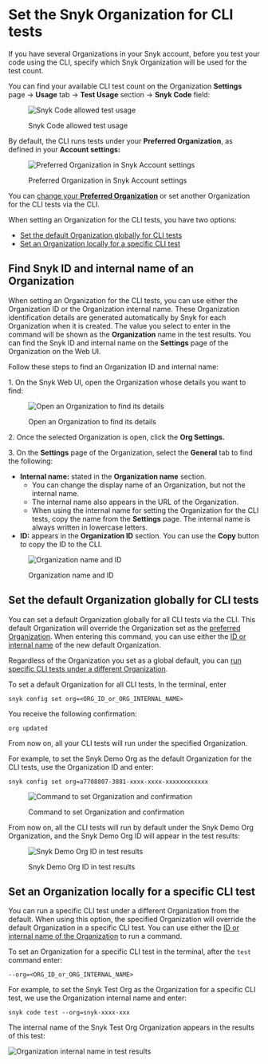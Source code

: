 # Set the Snyk Organization for CLI tests

If you have several Organizations in your Snyk account, before you test your code using the CLI, specify which Snyk Organization will be used for the test count.

You can find your available CLI test count on the Organization **Settings** page -> **Usage** tab -> **Test Usage** section -> **Snyk Code** field:

<figure><img src="../../../../.gitbook/assets/snyk-code-usage.png" alt="Snyk Code allowed test usage"><figcaption><p>Snyk Code allowed test usage</p></figcaption></figure>

By default, the CLI runs tests under your **Preferred Organization**, as defined in your **Account settings:**

<figure><img src="../../../../.gitbook/assets/snyk-pref-org.png" alt="Preferred Organization in Snyk Account settings"><figcaption><p>Preferred Organization in Snyk Account settings</p></figcaption></figure>

You can [change your **Preferred Organization**](../../../../snyk-admin/groups-and-organizations/organizations/create-and-delete-organizations.md) or set another Organization for the CLI tests via the CLI.

When setting an Organization for the CLI tests, you have two options:

* [Set the default Organization globally for CLI tests](set-the-snyk-organization-for-the-cli-tests.md#set-the-default-organization-globally-for-cli-tests)
* [Set an Organization locally for a specific CLI test](set-the-snyk-organization-for-the-cli-tests.md#set-an-organization-locally-for-a-specific-cli-test)

## Find Snyk ID and internal name of an Organization

When setting an Organization for the CLI tests, you can use either the Organization ID or the Organization internal name. These Organization identification details are generated automatically by Snyk for each Organization when it is created. The value you select to enter in the command will be shown as the **Organization** name in the test results. You can find the Snyk ID and internal name on the **Settings** page of the Organization on the Web UI.

Follow these steps to find an Organization ID and internal name:

1\. On the Snyk Web UI, open the Organization whose details you want to find:

<figure><img src="../../../../.gitbook/assets/snyk-org-switcher (1).png" alt="Open an Organization to find its details"><figcaption><p>Open an Organization to find its details</p></figcaption></figure>

2\. Once the selected Organization is open, click the **Org Settings.**

3\. On the **Settings** page of the Organization, select the **General** tab to find the following:

* **Internal name:** stated in the **Organization name** section.
  * You can change the display name of an Organization, but not the internal name.
  * The internal name also appears in the URL of the Organization.
  * When using the internal name for setting the Organization for the CLI tests, copy the name from the **Settings** page. The internal name is always written in lowercase letters.
* **ID:** appears in the **Organization ID** section. You can use the **Copy** button to copy the ID to the CLI.

<figure><img src="../../../../.gitbook/assets/snyk-org-info.png" alt="Organization name and ID"><figcaption><p>Organization name and ID</p></figcaption></figure>

## Set the default Organization globally for CLI tests&#x20;

You can set a default Organization globally for all CLI tests via the CLI. This default Organization will override the Organization set as the [preferred Organization](../../../../snyk-admin/groups-and-organizations/organizations/create-and-delete-organizations.md). When entering this command, you can use either the [ID or internal name](set-the-snyk-organization-for-the-cli-tests.md#find-snyk-id-and-internal-name-of-an-organization) of the new default Organization.

Regardless of the Organization you set as a global default, you can [run specific CLI tests under a different Organization](set-the-snyk-organization-for-the-cli-tests.md#set-an-organization-locally-for-a-specific-cli-test).

To set a default Organization for all CLI tests, In the terminal, enter

```
snyk config set org=<ORG_ID_or_ORG_INTERNAL_NAME>
```

You receive the following confirmation:

```
org updated
```

From now on, all your CLI tests will run under the specified Organization.

For example, to set the Snyk Demo Org as the default Organization for the CLI tests, use the Organization ID and enter:

```
snyk config set org=a7708807-3881-xxxx-xxxx-xxxxxxxxxxxx
```

<figure><img src="../../../../.gitbook/assets/Snyk Code - CLI - Org - Setting global default.png" alt="Command to set Organization and confirmation"><figcaption><p>Command to set Organization and confirmation</p></figcaption></figure>

From now on, all the CLI tests will run by default under the Snyk Demo Org Organization, and the Snyk Demo Org ID will appear in the test results:

<figure><img src="../../../../.gitbook/assets/Snyk Code - CLI - Organization - Global Settings - Results - 2.png" alt="Snyk Demo Org ID in test results"><figcaption><p>Snyk Demo Org ID in test results</p></figcaption></figure>

## Set an Organization locally for a specific CLI test

You can run a specific CLI test under a different Organization from the default. When using this option, the specified Organization will override the default Organization in a specific CLI test. You can use either the [ID or internal name of the Organization](set-the-snyk-organization-for-the-cli-tests.md#find-snyk-id-and-internal-name-of-an-organization) to run a command.

To set an Organization for a specific CLI test in the terminal, after the `test` command enter:

```
--org=<ORG_ID_or_ORG_INTERNAL_NAME>
```

For example, to set the Snyk Test Org as the Organization for a specific CLI test, we use the Organization internal name and enter:

```
snyk code test --org=snyk-xxxx-xxx 
```

The internal name of the Snyk Test Org Organization appears in the results of this test:

![Organization internal name in test results](<../../../../.gitbook/assets/Snyk Code - CLI - Organization - Specific test Settings - Results - 2.png>)
